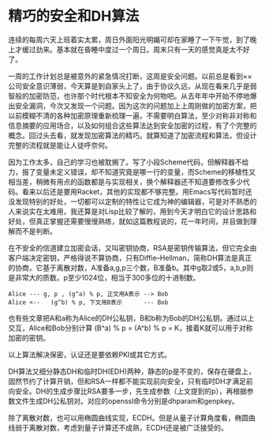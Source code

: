 # 精巧的安全和DH算法

连续的每周六天上班着实太累，周日外面阳光明媚可却在家睡了一下午觉，到了晚上才缓过劲来。基本就在昏睡中度过一个周日。周末只有一天的感觉真是太不好了。

一周的工作计划总是被意外的紧急情况打断，这周是安全问题。以前总是看到××公司安全意识薄弱，今天算是到自家头上了，由于协议久远，从现在看来几乎是弱智般的加密防范，也许那个时代根本不知安全为何物吧。从去年年中开始不停地爆出安全漏洞，今次又发现一个问题。因为这次的问题加上上周刚做的加密方案，把以前模糊不清的各种加密原理重新梳理一遍，不需要明白算法，至少对称非对称和信息摘要的应用场合，以及如何组合这些算法达到安全加密的过程，有了个完整的概念。回过头去看，就发现加密算法的精巧。就算知道了加密流程和算法，但设计完整的流程就是能让人徒呼奈何。

因为工作太多，自己的学习也被耽搁了。写了小段Scheme代码，但解释器不给力，报了变量未定义错误，却不知道究竟是哪一行的变量，而Scheme的移植性又相当差，稍微有用点的函数都是与实现相关，换个解释器还不知道要修改多少代码。看来以后还是要用Racket，其他的实现都不够完整。用Emacs写代码暂时还没发现特别的好处，一切都可以定制的特性让它成为神的编辑器，可是对不熟悉的人来说实在太难用，我还算是对Lisp比较了解的，用到今天才明白它的设计思路和好处，但真正掌握还需要慢慢熟练，就如这篇教程说的，花一年时间，并且做到理解而不是判断。

在不安全的信道建立加密会话，又叫密钥协商，RSA是密钥传输算法，但它完全由客户端决定密钥，严格得说不算协商，只有Diffie–Hellman，简称DH算法是真正的协商，它基于离散对数，A准备a,g,p三个数，B准备b。其中g取2或5，a,b,p则是非常大的质数。p至少1024位，相当于300多位的十进制数。

```
Alice --- g, p , (g^a) % p, 正文用A表示 --> Bob
Alice <--   (g^b) % p, 下文用B表示      --- Bob
```

也有些文章把A和a称为Alice的DH公私钥，B和b称为Bob的DH公私钥。通过以上交互，Alice和Bob分别计算 (B^a) % p = (A^b) % p = K，接着K就可以用于对称加密的密钥。

以上算法解决保密，认证还是要依赖PKI或其它方式。

DH算法又细分静态DH和临时DH(EDH)两种，静态的p是不变的，保存在硬盘上，固然节约了计算开销，但和RSA一样都不能实现前向安全，只有临时DH才满足前向安全。DH的生成步骤比RSA要多一步，先生成参数（上文提到的p），再根据参数文件生成DH公私钥对。对应的openssl命令分别是dhparam和genpkey。

除了离散对数，也可以用椭圆曲线实现，ECDH。但是从量子计算角度看，椭圆曲线弱于离散对数，考虑到量子计算还不成熟，ECDH还是被广泛接受的。